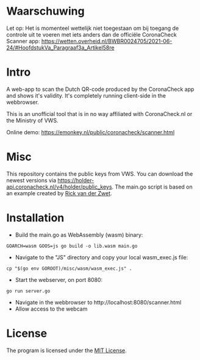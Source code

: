 # Waarschuwing
Let op:
Het is momenteel wettelijk niet toegestaan om bij toegang de controle uit te voeren met iets anders dan de officiële CoronaCheck Scanner app: https://wetten.overheid.nl/BWBR0024705/2021-06-24/#HoofdstukVa_Paragraaf3a_Artikel58re

# Intro
A web-app to scan the Dutch QR-code produced by the CoronaCheck app and shows it's validity.
It's completely running client-side in the webbrowser. 

This is an unofficial tool that is in no way affiliated with CoronaCheck.nl or the Ministry of VWS.

Online demo: https://emonkey.nl/public/coronacheck/scanner.html


# Misc

This repository contains the public keys from VWS. You can download the newest versions via https://holder-api.coronacheck.nl/v4/holder/public_keys.
The main.go script is based on an example created by [Rick van der Zwet](https://github.com/rickvanderzwet/nl-rickvanderzwet-coronacheck-example).

# Installation

* Build the main.go as WebAssembly (wasm) binary:
```
GOARCH=wasm GOOS=js go build -o lib.wasm main.go
```
* Navigate to the "JS" directory and copy your local wasm_exec.js file:
```
cp "$(go env GOROOT)/misc/wasm/wasm_exec.js" .
```
* Start the webserver, on port 8080:
```
go run server.go
```
* Navigate in the webbrowser to http://localhost:8080/scanner.html
* Allow access to the webcam

# License

The program is licensed under the [MIT License](https://github.com/basst85/coronacheck-web-scanner/blob/main/LICENSE.txt).
